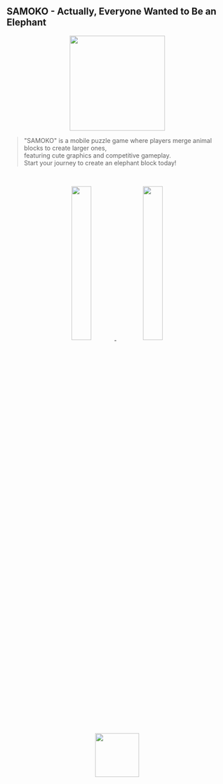## SAMOKO - Actually, Everyone Wanted to Be an Elephant

<p align="center">
  <img src="https://github.com/STUDIO-SAMOKO/STUDIO-SAMOKO.github.io/assets/155935147/522190ad-15c2-4b8d-8c61-48adf9630ef4" width="217" height="217"/>
</p>

> "SAMOKO" is a mobile puzzle game where players merge animal blocks to create larger ones,<br>
> featuring cute graphics and competitive gameplay.<br>
> Start your journey to create an elephant block today!<br>

<br>
<p align="center">
  <a href="https://apps.apple.com/app/samoko/id6476100658">
  <img src="https://github.com/STUDIO-SAMOKO/STUDIO-SAMOKO.github.io/assets/155935147/595a8ef2-51d8-4a81-9925-8cd188dfe838" style="width:30%; height: auto;"
/>
  </a>
  &nbsp;
  <a href="https://play.google.com/store/apps/details?id=com.STUDIOSAMOKO.SAMOKO">
  <img src="https://github.com/STUDIO-SAMOKO/STUDIO-SAMOKO.github.io/assets/155935147/c8e15e78-7e83-4357-b393-20c83d2ef1a4" style="width:30%; height: auto;"/>
  </a>
</p>

<br>
<br>
<br>

<p align="center">
  <!-- 662 x 706 -->
  <img src="https://github.com/STUDIO-SAMOKO/STUDIO-SAMOKO.github.io/assets/155935147/6163b316-0e4d-4262-98fc-3ca539d6898b" style="width: 100px; height: auto;"/>
</p>
